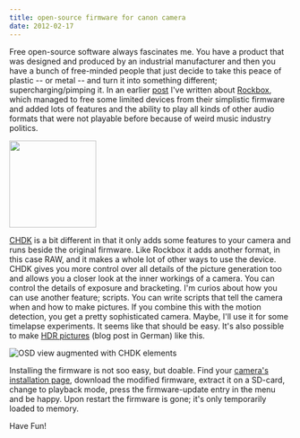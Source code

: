 ```yaml
---
title: open-source firmware for canon camera
date: 2012-02-17
---
```

Free open-source software always fascinates me. You have a product that was designed and produced by an industrial manufacturer and then you have a bunch of free-minded people that just decide to take this peace of plastic -- or metal -- and turn it into something different; supercharging/pimping it. In an earlier [post](/posts/2009-11-08-open-source-firmware-for-your-mp3-player) I've written about <a href="http://www.rockbox.org/">Rockbox</a>, which managed to free some limited devices from their simplistic firmware and added lots of features and the ability to play all kinds of other audio formats that were not playable before because of weird music industry politics.

<img alt="" src="http://3.bp.blogspot.com/_T_9GqO5gINk/TAa_19DzXOI/AAAAAAAADM8/rE5ylm3NyhU/s1600/chdk.png" title="CHDK logo" class="alignnone" width="155" height="155" />

<a href="http://chdk.wikia.com/wiki/CHDK">CHDK</a> is a bit different in that it only adds some features to your camera and runs beside the original firmware. Like Rockbox it adds another format, in this case RAW, and it makes a whole lot of other ways to use the device. CHDK gives you more control over all details of the picture generation too and allows you a closer look at the inner workings of a camera. You can control the details of exposure and bracketing. I'm curios about how you can use another feature; scripts. You can write scripts that tell the camera when and how to make pictures. If you combine this with the motion detection, you get a pretty sophisticated camera. Maybe, I'll use it for some timelapse experiments. It seems like that should be easy. It's also possible to make <a href="http://novocor.blogspot.com/2010/06/chdk-canon-hack-development-kit-review.html">HDR pictures</a> (blog post in German) like this.

<img src="http://images1.wikia.nocookie.net/__cb20071013223061/chdk/images/9/9c/Raw.jpg" alt="OSD view augmented with CHDK elements" />

Installing the firmware is not soo easy, but doable. Find your <a href="http://chdk.wikia.com/wiki/FAQ#Q._What_camera_models_are_supported_by_the_CHDK_program.3F">camera's installation page</a>, download the modified firmware, extract it on a SD-card, change to playback mode, press the firmware-update entry in the menu and be happy. Upon restart the firmware is gone; it's only temporarily loaded to memory.

Have Fun!
